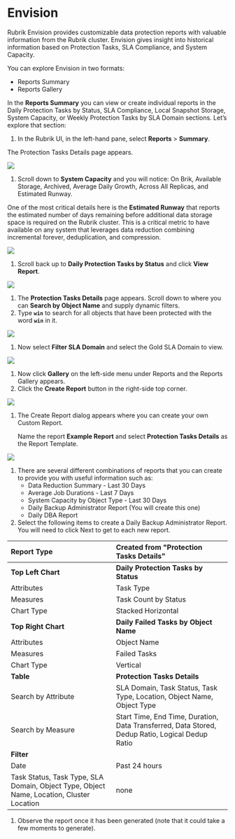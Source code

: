 # Envision

Rubrik Envision provides customizable data protection reports with valuable information from the Rubrik cluster. Envision gives insight into historical information based on Protection Tasks, SLA Compliance, and System Capacity.

You can explore Envision in two formats:

* Reports Summary
* Reports Gallery

In the **Reports Summary** you can view or create individual reports in the Daily Protection Tasks by Status, SLA Compliance, Local Snapshot Storage, System Capacity, or Weekly Protection Tasks by SLA Domain sections. Let’s explore that section:

1. In the Rubrik UI, in the left-hand pane, select **Reports** &gt; **Summary**. 

The Protection Tasks Details page appears.

![](https://lh6.googleusercontent.com/8tj0tcSft-MV6LCCOjUajxJGbqqydM45ICUvRUUmjltDO8K0kgjM9wIkf6RZC9Z6NBaNu60EkwB7Zt7InzgCb5PJSCLA-EByvbXUc5w3Xuu5R58vkPhllMBOaXRE5ScA4GOhcITL)

1. Scroll down to **System Capacity** and you will notice: On Brik, Available Storage, Archived, Average Daily Growth, Across All Replicas, and Estimated Runway.

One of the most critical details here is the **Estimated Runway** that reports the estimated number of days remaining before additional data storage space is required on the Rubrik cluster. This is a critical metric to have available on any system that leverages data reduction combining incremental forever, deduplication, and compression.

![](https://lh3.googleusercontent.com/WYcCYnXG3hqfOhFIc797tMJb4-fNyOj7UA6KBoHsTQOHuiVkOBwIbQMdL6J75JsLAqzLIFDZNTLBtfYYxj9AYFaIp3eNFk_gz5_dbaWPoZyorwFY4iP0Ct93Gw8ZkVIbrLwGjLqi)

1. Scroll back up to **Daily Protection Tasks by Status** and click **View Report**.

![](https://lh5.googleusercontent.com/AAKud0pRiFx7Eujb0SzWPywYJUJSqL6umYCqCExV6QQMQXhvzi0M7cdl_SNAXiHRnTuqOdjg6b24yCt7Qczlq4OSfl6flpMFInZVScU4ZGVrVo7mDHCTnsoFThC9V98N1OvGu00l)

1. The **Protection Tasks Details** page appears. Scroll down to where you can **Search by Object Name** and supply dynamic filters.
2. Type **`win`** to search for all objects that have been protected with the word **`win`** in it.

![](https://lh6.googleusercontent.com/Dac70XG_2rqFG3Av-AAv-_uF1MWXZye41ey8hv27L4WSx5wTT_DTOEM7KE1oHTBqY6lVh0CeBsn2iZyrWkC0SKyeYoBKZDicpCrfHtHLpAcUx5IlEXp2bXHu70Xc2tOeY_G0pKet)

1. Now select **Filter SLA Domain** and select the Gold SLA Domain to view.

![](https://lh6.googleusercontent.com/hVhc0b_kvTsOAEiPrEtAlSVbm1_5RQxcSUAASF2I-W4YeRC9VFd9LaKEMEnMc3EOHKxKWHMJ75py2pU8Cxee_ZXf0FhH5MUcGb8RsOuA8UXa936CjGp41s8q51ZS5d3ys_ovXLC2)

1. Now click **Gallery** on the left-side menu under Reports and the Reports Gallery appears.
2. Click the **Create Report** button in the right-side top corner. 

![](https://lh4.googleusercontent.com/ENmurcnUXC9Esfx0teqVRR6qPA6qbabcO-llF_YAuMUQDS95ZLmpMmXQnZfCt7ClZEeA8tJQ2exSk6Rud7S2BcUvyHu8JpOjpd61urR4Scx9imyvIwOkWlbCghisljD9ie0emeJu)

1. The Create Report dialog appears where you can create your own Custom Report.

   Name the report **Example Report** and select **Protection Tasks Details** as the Report Template.

![](https://lh6.googleusercontent.com/st9MhJKRAybXV1OVK3KjKqEX3Nuy-rzDDZvdc9hqXVx57J87RcVA5Q9X3JjxtEsW-ILGz_UFcjYimPc08VFvnumdIlOhVDJ11aVFQwtAhmp5kHcw4YT8XLwmxAmTwjderKHJVt7H)

1. There are several different combinations of reports that you can create to provide you with useful information such as:
   * Data Reduction Summary - Last 30 Days
   * Average Job Durations - Last 7 Days
   * System Capacity by Object Type - Last 30 Days
   * Daily Backup Administrator Report \(You will create this one\)
   * Daily DBA Report
2. Select the following items to create a Daily Backup Administrator Report. You will need to click Next to get to each new report.

|  **Report Type** | **Created from "Protection Tasks Details"** |
| :--- | :--- |
| **Top Left Chart** | **Daily Protection Tasks by Status** |
| Attributes | Task Type |
| Measures | Task Count by Status |
| Chart Type | Stacked Horizontal |
| **Top Right Chart** | **Daily Failed Tasks by Object Name** |
| Attributes | Object Name |
| Measures | Failed Tasks |
| Chart Type | Vertical |
| **Table** | **Protection Tasks Details** |
| Search by Attribute | SLA Domain, Task Status, Task Type, Location, Object Name, Object Type |
| Search by Measure | Start Time, End Time, Duration, Data Transferred, Data Stored, Dedup Ratio, Logical Dedup Ratio |
| **Filter** |  |
| Date | Past 24 hours |
| Task Status, Task Type, SLA Domain, Object Type, Object Name, Location, Cluster Location | none |

1. Observe the report once it has been generated \(note that it could take a few moments to generate\).


